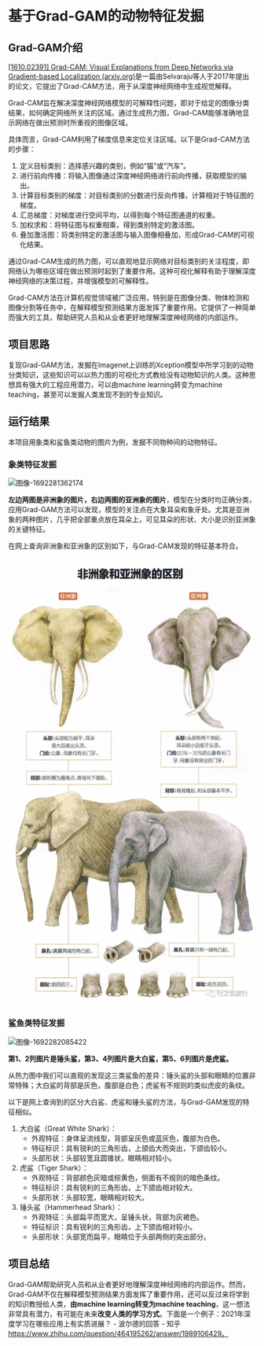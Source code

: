 # 基于Grad-GAM的动物特征发掘

## Grad-GAM介绍

[[1610.02391\] Grad-CAM: Visual Explanations from Deep Networks via Gradient-based Localization (arxiv.org)](https://arxiv.org/abs/1610.02391)是一篇由Selvaraju等人于2017年提出的论文，它提出了Grad-CAM方法，用于从深度神经网络中生成视觉解释。

Grad-CAM旨在解决深度神经网络模型的可解释性问题，即对于给定的图像分类结果，如何确定网络所关注的区域。通过生成热力图，Grad-CAM能够准确地显示网络在做出预测时所重视的图像区域。

具体而言，Grad-CAM利用了梯度信息来定位关注区域。以下是Grad-CAM方法的步骤：

1. 定义目标类别：选择感兴趣的类别，例如“猫”或“汽车”。
2. 进行前向传播：将输入图像通过深度神经网络进行前向传播，获取模型的输出。
3. 计算目标类别的梯度：对目标类别的分数进行反向传播，计算相对于特征图的梯度。
4. 汇总梯度：对梯度进行空间平均，以得到每个特征图通道的权重。
5. 加权求和：将特征图与权重相乘，得到类别特定的激活图。
6. 叠加激活图：将类别特定的激活图与输入图像相叠加，形成Grad-CAM的可视化结果。

通过Grad-CAM生成的热力图，可以直观地显示网络对目标类别的关注程度，即网络认为哪些区域在做出预测时起到了重要作用。这种可视化解释有助于理解深度神经网络的决策过程，并增强模型的可解释性。

Grad-CAM方法在计算机视觉领域被广泛应用，特别是在图像分类、物体检测和图像分割等任务中，在解释模型预测结果方面发挥了重要作用。它提供了一种简单而强大的工具，帮助研究人员和从业者更好地理解深度神经网络的内部运作。

## 项目思路

复现Grad-GAM方法，发掘在Imagenet上训练的Xception模型中所学习到的动物分类知识，这些知识可以以热力图的可视化方式教给没有动物知识的人类。这种思想具有强大的工程应用潜力，可以由machine learning转变为machine teaching，甚至可以发掘人类发现不到的专业知识。

## 运行结果

本项目用象类和鲨鱼类动物的图片为例，发掘不同物种间的动物特征。

### 象类特征发掘

![图像-1692281362174](pictures/图像-1692281362174.png)

**左边两图是非洲象的图片，右边两图的亚洲象的图片**，模型在分类时均正确分类，应用Grad-GAM方法可以发现，模型的关注点在大象耳朵和象牙处。尤其是亚洲象的两种图片，几乎把全部重点放在耳朵上，可见耳朵的形状、大小是识别亚洲象的关键特征。

在网上查询非洲象和亚洲象的区别如下，与Grad-CAM发现的特征基本符合。

![就在今天，你可以拯救一头大象。](pictures/R-C.b685bd9f19db87d268fe6aa6bff74965)

### 鲨鱼类特征发掘

![图像-1692282085422](pictures/图像-1692282085422.png)

**第1、2列图片是锤头鲨，第3、4列图片是大白鲨，第5、6列图片是虎鲨。**

从热力图中我们可以直观的发现这三类鲨鱼的差异：锤头鲨的头部和眼睛的位置非常特殊；大白鲨的背部是灰色，腹部是白色；虎鲨有不规则的类似虎皮的条纹。

以下是网上查询到的区分大白鲨、虎鲨和锤头鲨的方法，与Grad-GAM发现的特征相似。

1. 大白鲨（Great White Shark）：
   - 外观特征：身体呈流线型，背部呈灰色或蓝灰色，腹部为白色。
   - 特征标识：具有锐利的三角形齿，上颌齿大而突出，下颌齿较小。
   - 头部形状：头部较宽且圆锥状，眼睛相对较小。
2. 虎鲨（Tiger Shark）：
   - 外观特征：背部颜色灰暗或棕黄色，侧面有不规则的暗色条纹。
   - 特征标识：具有锐利的三角形齿，上下颌齿相对较大。
   - 头部形状：头部较宽，眼睛相对较大。
3. 锤头鲨（Hammerhead Shark）：
   - 外观特征：头部扁平而宽大，呈锤头状，背部为灰褐色。
   - 特征标识：具有锐利的三角形齿，上下颌齿相对较小。
   - 头部形状：头部宽而扁平，眼睛位于头部两侧的突出部分。

## 项目总结

Grad-GAM帮助研究人员和从业者更好地理解深度神经网络的内部运作。然而，Grad-GAM不仅在解释模型预测结果方面发挥了重要作用，还可以反过来将学到的知识教授给人类，**由machine learning转变为machine teaching**，这一想法非常具有潜力，有可能在未来**改变人类的学习方式**。下面是一个例子：2021年深度学习在哪些应用上有实质进展？ - 波尔德的回答 - 知乎 https://www.zhihu.com/question/464195262/answer/1989106429。
